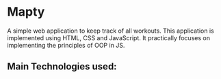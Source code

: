 # Mapty
A simple web application to keep track of all workouts.
This application is implemented using HTML, CSS and JavaScript. 
It practically focuses on implementing the principles of OOP in JS.

## Main Technologies used:

